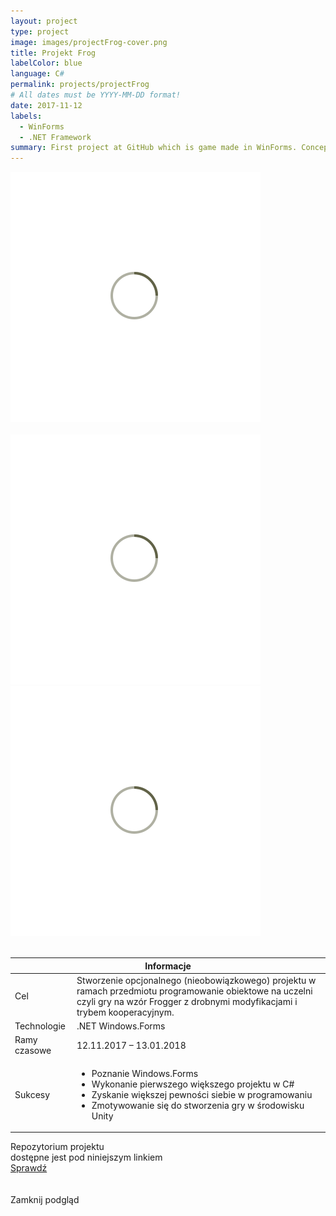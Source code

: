```yaml
---
layout: project
type: project
image: images/projectFrog-cover.png
title: Projekt Frog
labelColor: blue
language: C#
permalink: projects/projectFrog
# All dates must be YYYY-MM-DD format!
date: 2017-11-12
labels:
  - WinForms
  - .NET Framework
summary: First project at GitHub which is game made in WinForms. Concept based on popular classic - Arcade Frogger.
---
```


<div class="ui centered grid">
  <div class="fourteen wide column clickable" onclick="showModalWithImage(this)">
    <img class="ui image img-center" src="../images/oval.svg" data-echo="../images/projectFrog-page-1.png">
  </div>
</div>

<br>

<div class="ui grid">
  <div class="eight wide column clickable" onclick="showModalWithImage(this)">
    <img class="ui image img-center" src="../images/oval.svg" data-echo="../images/projectFrog-page-2.png">
  </div>
  <div class="eight wide column clickable" onclick="showModalWithImage(this)">
    <img class="ui image img-center" src="../images/oval.svg" data-echo="../images/projectFrog-page-3.png">
  </div>
</div>

<br>

 <table class="ui celled striped tablet stackable table">
  <thead>
    <tr><th colspan="3">
      Informacje
    </th>
  </tr></thead>
  <tbody>
    <tr>
      <td>
        <i class="info circle icon"></i> Cel
      </td>
      <td class="justify-text font-balooChettan2">Stworzenie opcjonalnego (nieobowiązkowego) projektu w ramach przedmiotu programowanie obiektowe na uczelni czyli gry na wzór Frogger z drobnymi modyfikacjami i trybem kooperacyjnym.</td>
    </tr>
    <tr>
      <td class="collapsing">
        <i class="lab icon"></i> Technologie
      </td>
      <td class="font-balooChettan2">.NET Windows.Forms</td>
    </tr>
    <tr>
      <td>
        <i class="clock icon"></i> Ramy czasowe
      </td>
      <td class="font-balooChettan2">12.11.2017 – 13.01.2018</td>
    </tr>
    <tr>
      <td>
        <i class="star icon"></i> Sukcesy
      </td>
      <td class="font-balooChettan2">
        <ul>
          <li>Poznanie Windows.Forms</li>
          <li>Wykonanie pierwszego większego projektu w C#</li>
          <li>Zyskanie większej pewności siebie w programowaniu</li>
          <li>Zmotywowanie się do stworzenia gry w środowisku Unity</li>
        </ul>
      </td>
    </tr>
  </tbody>
</table>

<div class="ui placeholder segment">
  <div class="ui icon header font-balooChettan2">
    <i class="github icon"></i>
    Repozytorium projektu <br> dostępne jest pod niniejszym linkiem
  </div>
  <a href="https://github.com/trolit/Projekt-Frog" target="_blank" style="margin-top: 2%;">
    <div class="ui animated csharp button" onclick="this.blur();" tabindex="0">
      <div class="visible content font-balooChettan2">Sprawdź</div>
      <div class="hidden content">
        <i class="right arrow icon"></i>
      </div>
    </div>
  </a>
</div>

<!-- Image Modal -->
<div class="tiny modal">
  <div class="image content">
    <div class="ui huge image">
      <img id="imgPlaceholder" src="">
    </div>
  </div>
  <br/>
  <div class="actions">
    <div class="ui csharp left labeled icon button">
      Zamknij podgląd
      <i class="file image icon"></i>
    </div>
  </div>
</div>